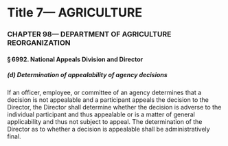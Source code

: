 
# Title 7— AGRICULTURE
### CHAPTER 98— DEPARTMENT OF AGRICULTURE REORGANIZATION
#### § 6992. National Appeals Division and Director
##### (d) Determination of appealability of agency decisions

If an officer, employee, or committee of an agency determines that a decision is not appealable and a participant appeals the decision to the Director, the Director shall determine whether the decision is adverse to the individual participant and thus appealable or is a matter of general applicability and thus not subject to appeal. The determination of the Director as to whether a decision is appealable shall be administratively final.
